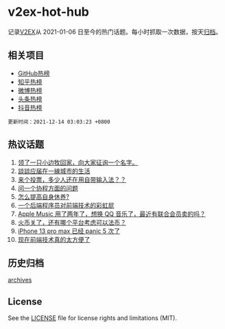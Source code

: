 # v2ex-hot-hub

 记录[V2EX](https://www.v2ex.com/)从 2021-01-06 日至今的热门话题。每小时抓取一次数据，按天[归档](archives)。
 
 ## 相关项目

- [GitHub热榜](https://github.com/snaildev/github-hot-hub)
- [知乎热榜](https://github.com/snaildev/zhihu-hot-hub)
- [微博热榜](https://github.com/snaildev/weibo-hot-hub)
- [头条热榜](https://github.com/snaildev/toutiao-hot-hub)
- [抖音热榜](https://github.com/snaildev/douyin-hot-hub)


 `更新时间：2021-12-14 03:03:23 +0800`

## 热议话题

1. [领了一只小边牧回家，向大家征询一个名字。](https://www.v2ex.com/t/821771)
1. [談談应届在一線城市的生活](https://www.v2ex.com/t/821856)
1. [来个投票，多少人还在用自带输入法？？](https://www.v2ex.com/t/821922)
1. [问一个协程方面的问题](https://www.v2ex.com/t/821871)
1. [怎么提高自身休养?](https://www.v2ex.com/t/821764)
1. [一个后端程序员对前端技术的彩虹屁](https://www.v2ex.com/t/821809)
1. [Apple Music 用了两年了，想换 QQ 音乐了，最近有联合会员卖的吗？](https://www.v2ex.com/t/821767)
1. [火币关了，还有哪个平台考虑可以法币？](https://www.v2ex.com/t/821757)
1. [iPhone 13 pro max 已经 panic 5 次了](https://www.v2ex.com/t/821797)
1. [现在前端技术真的太方便了](https://www.v2ex.com/t/821768)

## 历史归档

[archives](archives)

## License

See the [LICENSE](LICENSE) file for license rights and limitations (MIT).
